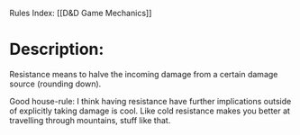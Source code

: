 Rules Index: [[D&D Game Mechanics]]
# Description:
Resistance means to halve the incoming damage from a certain damage source (rounding down).

Good house-rule: I think having resistance have further implications outside of explicitly taking damage is cool. Like cold resistance makes you better at travelling through mountains, stuff like that. 